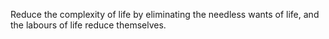 Reduce the complexity of life by eliminating the needless wants of life, and the labours of life reduce themselves.
